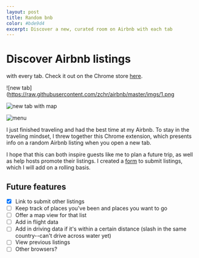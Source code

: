 ```yaml
---
layout: post
title: Random bnb
color: #bde9d4
excerpt: Discover a new, curated room on Airbnb with each tab
---
```


# Discover Airbnb listings
with every tab. Check it out on  the Chrome store [here](https://chrome.google.com/webstore/detail/ecegeleaojeebbjglicjfmacikoifcda/publish-accepted?authuser=0&hl=en-US).

![new tab](https://raw.githubusercontent.com/zchr/airbnb/master/imgs/1.png

![new tab with map](https://raw.githubusercontent.com/zchr/airbnb/master/imgs/2.png)

![menu](https://raw.githubusercontent.com/zchr/airbnb/master/imgs/3.png)

I just finished traveling and had the best time at my Airbnb. To stay in the traveling mindset, I threw together this Chrome extension, which presents info on a random Airbnb listing when you open a new tab.

I hope that this can both inspire guests like me to plan a future trip, as well as help hosts promote their listings. I created a [form](https://docs.google.com/forms/d/e/1FAIpQLSeLQaP_K-lqK4hUx1hpBIWJCbRP6Dw71RmYJY_URAJTHim-BQ/viewform) to submit listings, which I will add on a rolling basis.

## Future features
 - [x] Link to submit other listings
 - [ ] Keep track of places you've been and places you want to go
  - [ ] Offer a map view for that list
 - [ ] Add in flight data
 - [ ] Add in driving data if it's within a certain distance (slash in the same country--can't drive across water yet)
 - [ ] View previous listings
 - [ ] Other browsers? 
